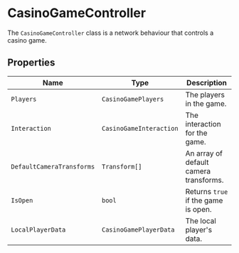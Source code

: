 # CasinoGameController

The `CasinoGameController` class is a network behaviour that controls a casino game.

## Properties

| Name | Type | Description |
| --- | --- | --- |
| `Players` | `CasinoGamePlayers` | The players in the game. |
| `Interaction` | `CasinoGameInteraction` | The interaction for the game. |
| `DefaultCameraTransforms` | `Transform[]` | An array of default camera transforms. |
| `IsOpen` | `bool` | Returns `true` if the game is open. |
| `LocalPlayerData` | `CasinoGamePlayerData` | The local player's data. |
